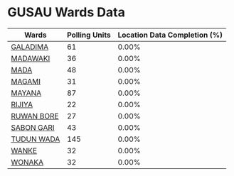 
# GUSAU Wards Data

| Wards | Polling Units | Location Data Completion (%) |
| ---- | ----- | ------- |
| [GALADIMA](./wards/19563-galadima) | 61 | 0.00% |
| [MADAWAKI](./wards/19564-madawaki) | 36 | 0.00% |
| [MADA](./wards/19565-mada) | 48 | 0.00% |
| [MAGAMI](./wards/19566-magami) | 31 | 0.00% |
| [MAYANA](./wards/19567-mayana) | 87 | 0.00% |
| [RIJIYA](./wards/19568-rijiya) | 22 | 0.00% |
| [RUWAN BORE](./wards/19569-ruwan-bore) | 27 | 0.00% |
| [SABON GARI](./wards/19570-sabon-gari) | 43 | 0.00% |
| [TUDUN WADA](./wards/19571-tudun-wada) | 145 | 0.00% |
| [WANKE](./wards/19572-wanke) | 32 | 0.00% |
| [WONAKA](./wards/19573-wonaka) | 32 | 0.00% |




